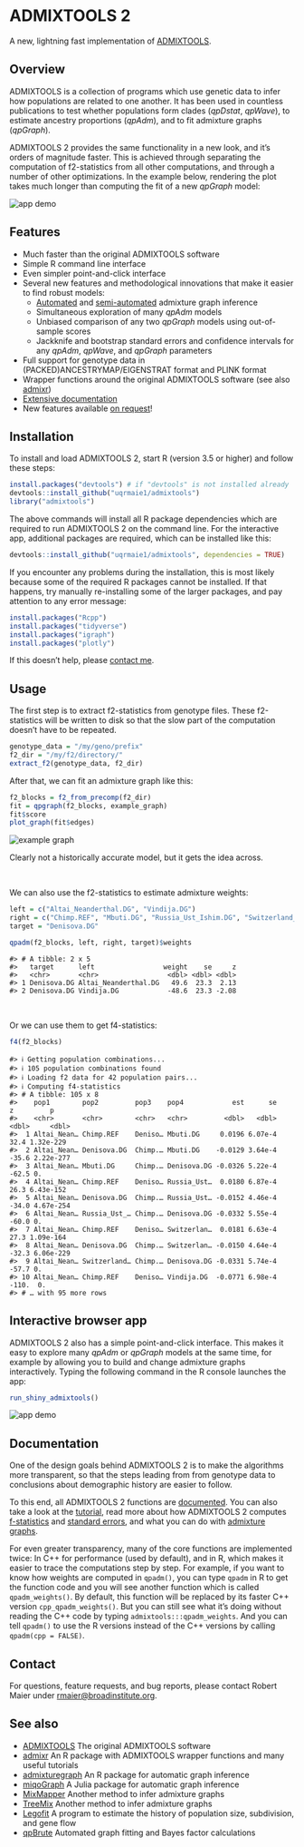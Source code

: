 
<!-- README.md is generated from README.Rmd. Please edit that file --->

# ADMIXTOOLS 2

A new, lightning fast implementation of
[ADMIXTOOLS](https://github.com/DReichLab/AdmixTools).

## Overview

ADMIXTOOLS is a collection of programs which use genetic data to infer
how populations are related to one another. It has been used in
countless publications to test whether populations form clades
(*qpDstat*, *qpWave*), to estimate ancestry proportions (*qpAdm*), and
to fit admixture graphs (*qpGraph*).

ADMIXTOOLS 2 provides the same functionality in a new look, and it’s
orders of magnitude faster. This is achieved through separating the
computation of f2-statistics from all other computations, and through a
number of other optimizations. In the example below, rendering the plot
takes much longer than computing the fit of a new *qpGraph* model:

![app demo](man/figures/shinyapp1.gif)

## Features

  - Much faster than the original ADMIXTOOLS software
  - Simple R command line interface
  - Even simpler point-and-click interface
  - Several new features and methodological innovations that make it
    easier to find robust
        models:
      - [Automated](https://uqrmaie1.github.io/admixtools/articles/graphs.html#automatic-graph-optimization)
        and
        [semi-automated](https://uqrmaie1.github.io/admixtools/articles/graphs.html#semi-automated-graph-exploration)
        admixture graph inference
      - Simultaneous exploration of many *qpAdm* models
      - Unbiased comparison of any two *qpGraph* models using
        out-of-sample scores
      - Jackknife and bootstrap standard errors and confidence intervals
        for any *qpAdm*, *qpWave*, and *qpGraph* parameters
  - Full support for genotype data in (PACKED)ANCESTRYMAP/EIGENSTRAT
    format and PLINK format
  - Wrapper functions around the original ADMIXTOOLS software (see also
    [admixr](https://bodkan.net/admixr/index.html))
    <!-- * Simple interface with [msprime](https://msprime.readthedocs.io/en/stable/index.html) for simulating under a given admixture graph -->
  - [Extensive
    documentation](https://uqrmaie1.github.io/admixtools/articles/admixtools.html)
  - New features available [on
    request](mailto:rmaier@broadinstitute.org)\!

## Installation

To install and load ADMIXTOOLS 2, start R (version 3.5 or higher) and
follow these steps:

``` r
install.packages("devtools") # if "devtools" is not installed already
devtools::install_github("uqrmaie1/admixtools")
library("admixtools")
```

The above commands will install all R package dependencies which are
required to run ADMIXTOOLS 2 on the command line. For the interactive
app, additional packages are required, which can be installed like this:

``` r
devtools::install_github("uqrmaie1/admixtools", dependencies = TRUE)
```

If you encounter any problems during the installation, this is most
likely because some of the required R packages cannot be installed. If
that happens, try manually re-installing some of the larger packages,
and pay attention to any error message:

``` r
install.packages("Rcpp")
install.packages("tidyverse")
install.packages("igraph")
install.packages("plotly")
```

If this doesn’t help, please [contact
me](mailto:rmaier@broadinstitute.org).

## Usage

The first step is to extract f2-statistics from genotype files. These
f2-statistics will be written to disk so that the slow part of the
computation doesn’t have to be repeated.

``` r
genotype_data = "/my/geno/prefix"
f2_dir = "/my/f2/directory/"
extract_f2(genotype_data, f2_dir)
```

After that, we can fit an admixture graph like this:

``` r
f2_blocks = f2_from_precomp(f2_dir)
fit = qpgraph(f2_blocks, example_graph)
fit$score
plot_graph(fit$edges)
```

![example graph](man/figures/graph1.png)

Clearly not a historically accurate model, but it gets the idea across.

<br>

We can also use the f2-statistics to estimate admixture weights:

``` r
left = c("Altai_Neanderthal.DG", "Vindija.DG")
right = c("Chimp.REF", "Mbuti.DG", "Russia_Ust_Ishim.DG", "Switzerland_Bichon.SG")
target = "Denisova.DG"
```

``` r
qpadm(f2_blocks, left, right, target)$weights
```

    #> # A tibble: 2 x 5
    #>   target      left                 weight    se     z
    #>   <chr>       <chr>                 <dbl> <dbl> <dbl>
    #> 1 Denisova.DG Altai_Neanderthal.DG   49.6  23.3  2.13
    #> 2 Denisova.DG Vindija.DG            -48.6  23.3 -2.08

<br>

Or we can use them to get f4-statistics:

``` r
f4(f2_blocks)
```

    #> ℹ Getting population combinations...
    #> ℹ 105 population combinations found
    #> ℹ Loading f2 data for 42 population pairs...
    #> ℹ Computing f4-statistics
    #> # A tibble: 105 x 8
    #>    pop1        pop2         pop3    pop4            est      se      z         p
    #>    <chr>       <chr>        <chr>   <chr>         <dbl>   <dbl>  <dbl>     <dbl>
    #>  1 Altai_Nean… Chimp.REF    Deniso… Mbuti.DG     0.0196 6.07e-4   32.4 1.32e-229
    #>  2 Altai_Nean… Denisova.DG  Chimp.… Mbuti.DG    -0.0129 3.64e-4  -35.6 2.22e-277
    #>  3 Altai_Nean… Mbuti.DG     Chimp.… Denisova.DG -0.0326 5.22e-4  -62.5 0.       
    #>  4 Altai_Nean… Chimp.REF    Deniso… Russia_Ust…  0.0180 6.87e-4   26.3 6.43e-152
    #>  5 Altai_Nean… Denisova.DG  Chimp.… Russia_Ust… -0.0152 4.46e-4  -34.0 4.67e-254
    #>  6 Altai_Nean… Russia_Ust_… Chimp.… Denisova.DG -0.0332 5.55e-4  -60.0 0.       
    #>  7 Altai_Nean… Chimp.REF    Deniso… Switzerlan…  0.0181 6.63e-4   27.3 1.09e-164
    #>  8 Altai_Nean… Denisova.DG  Chimp.… Switzerlan… -0.0150 4.64e-4  -32.3 6.06e-229
    #>  9 Altai_Nean… Switzerland… Chimp.… Denisova.DG -0.0331 5.74e-4  -57.7 0.       
    #> 10 Altai_Nean… Chimp.REF    Deniso… Vindija.DG  -0.0771 6.98e-4 -110.  0.       
    #> # … with 95 more rows

## Interactive browser app

ADMIXTOOLS 2 also has a simple point-and-click interface. This makes it
easy to explore many *qpAdm* or *qpGraph* models at the same time, for
example by allowing you to build and change admixture graphs
interactively. Typing the following command in the R console launches
the app:

``` r
run_shiny_admixtools()
```

![app demo](man/figures/shinyapp2.gif)

## Documentation

One of the design goals behind ADMIXTOOLS 2 is to make the algorithms
more transparent, so that the steps leading from from genotype data to
conclusions about demographic history are easier to follow.

To this end, all ADMIXTOOLS 2 functions are
[documented](https://uqrmaie1.github.io/admixtools/reference/index.html).
You can also take a look at the [tutorial](articles/admixtools.html),
read more about how ADMIXTOOLS 2 computes
[f-statistics](https://uqrmaie1.github.io/admixtools/articles/fstats.html)
and [standard
errors](https://uqrmaie1.github.io/admixtools/articles/resampling.html),
and what you can do with [admixture
graphs](https://uqrmaie1.github.io/admixtools/articles/graphs.html).

For even greater transparency, many of the core functions are
implemented twice: In C++ for performance (used by default), and in R,
which makes it easier to trace the computations step by step. For
example, if you want to know how weights are computed in `qpadm()`, you
can type `qpadm` in R to get the function code and you will see another
function which is called `qpadm_weights()`. By default, this function
will be replaced by its faster C++ version `cpp_qpadm_weights()`. But
you can still see what it’s doing without reading the C++ code by typing
`admixtools:::qpadm_weights`. And you can tell `qpadm()` to use the R
versions instead of the C++ versions by calling `qpadm(cpp = FALSE)`.

## Contact

For questions, feature requests, and bug reports, please contact Robert
Maier under <rmaier@broadinstitute.org>.

## See also

  - [ADMIXTOOLS](https://github.com/DReichLab/AdmixTools) The original
    ADMIXTOOLS software
  - [admixr](https://bodkan.net/admixr/index.html) An R package with
    ADMIXTOOLS wrapper functions and many useful tutorials
  - [admixturegraph](https://github.com/mailund/admixture_graph) An R
    package for automatic graph inference
  - [miqoGraph](https://github.com/juliayyan/PhylogeneticTrees.jl) A
    Julia package for automatic graph inference
  - [MixMapper](http://cb.csail.mit.edu/cb/mixmapper/) Another method to
    infer admixture graphs
  - [TreeMix](https://bitbucket.org/nygcresearch/treemix/wiki/Home)
    Another method to infer admixture
    graphs
  - [Legofit](http://content.csbs.utah.edu/~rogers/src/legofit/index.html)
    A program to estimate the history of population size, subdivision,
    and gene flow
  - [qpBrute](https://github.com/ekirving/qpbrute) Automated graph
    fitting and Bayes factor calculations
